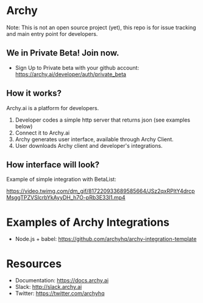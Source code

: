 # Archy

Note: This is not an open source project (yet), this repo is for issue tracking and main entry point for developers.

## We in Private Beta! Join now.

- Sign Up to Private beta with your github account: https://archy.ai/developer/auth/private_beta


## How it works?

Archy.ai is a platform for developers.

1. Developer codes a simple http server that returns json (see examples below)
2. Connect it to Archy.ai
3. Archy generates user interface, available through Archy Client.
4. User downloads Archy client and developer's integrations.

## How interface will look? 

Example of simple integration with BetaList:

https://video.twimg.com/dm_gif/817220933689585664/JSz2qxRPltY4drcpMsggTPZVSlcrbYkAyyDH_h7O-pRb3E33l1.mp4


# Examples of Archy Integrations

- Node.js + babel: https://github.com/archyhq/archy-integration-template 


# Resources
- Documentation: https://docs.archy.ai
- Slack: http://slack.archy.ai
- Twitter: https://twitter.com/archyhq
